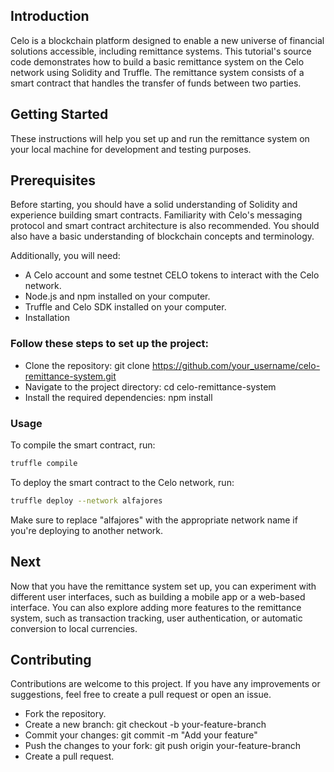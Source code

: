 ## Introduction
Celo is a blockchain platform designed to enable a new universe of financial solutions accessible, including remittance systems. This tutorial's source code demonstrates how to build a basic remittance system on the Celo network using Solidity and Truffle. The remittance system consists of a smart contract that handles the transfer of funds between two parties.

## Getting Started
These instructions will help you set up and run the remittance system on your local machine for development and testing purposes.

## Prerequisites
Before starting, you should have a solid understanding of Solidity and experience building smart contracts. Familiarity with Celo's messaging protocol and smart contract architecture is also recommended. You should also have a basic understanding of blockchain concepts and terminology.

Additionally, you will need:

- A Celo account and some testnet CELO tokens to interact with the Celo network.
- Node.js and npm installed on your computer.
- Truffle and Celo SDK installed on your computer.
- Installation

### Follow these steps to set up the project:

- Clone the repository: git clone https://github.com/your_username/celo-remittance-system.git
- Navigate to the project directory: cd celo-remittance-system
- Install the required dependencies: npm install

### Usage
To compile the smart contract, run:

```bash
truffle compile
```

To deploy the smart contract to the Celo network, run:

```bash
truffle deploy --network alfajores
```
Make sure to replace "alfajores" with the appropriate network name if you're deploying to another network.

## Next 

Now that you have the remittance system set up, you can experiment with different user interfaces, such as building a mobile app or a web-based interface. You can also explore adding more features to the remittance system, such as transaction tracking, user authentication, or automatic conversion to local currencies.

## Contributing
Contributions are welcome to this project. If you have any improvements or suggestions, feel free to create a pull request or open an issue.

- Fork the repository.
- Create a new branch: git checkout -b your-feature-branch
- Commit your changes: git commit -m "Add your feature"
- Push the changes to your fork: git push origin your-feature-branch
- Create a pull request.
